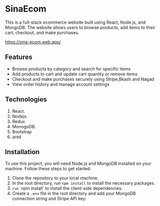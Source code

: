 # SinaEcom

This is a full-stack ecommerce website built using React, Node.js, and MongoDB. The website allows users to browse products, add items to their cart, checkout, and make purchases.

https://sina-ecom.web.app/

## Features

- Browse products by category and search for specific items
- Add products to cart and update cart quantity or remove items
- Checkout and make purchases securely using Stripe,Bkash and Nagad
- View order history and manage account settings
## Technologies

1. React.
2. Nodejs.
3. Redux.
4. MonogoDB.
5. Bootstrap
6. antd


## Installation

To use this project, you will need Node.js and MongoDB installed on your machine. Follow these steps to get started:

1. Clone the repository to your local machine.
2. In the root directory, run `npm install` to install the necessary packages.
3. `run `npm install` to install the client-side dependencies.
4. Create a `.env` file in the root directory and add your MongoDB connection string and Stripe API key:

